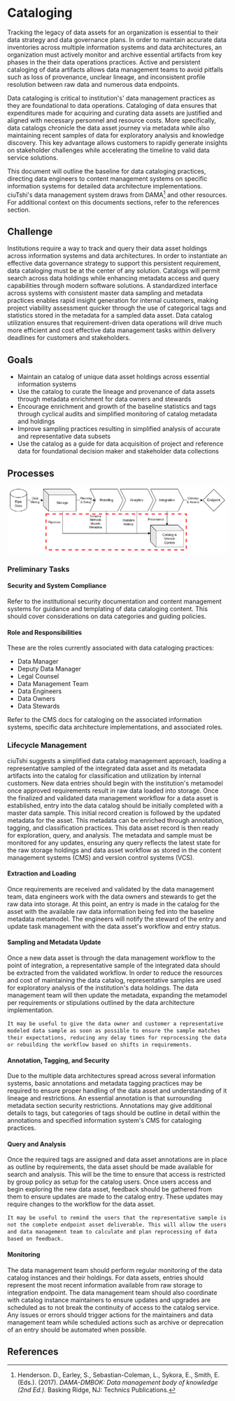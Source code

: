 # Cataloging

Tracking the legacy of data assets for an organization is essential to their data strategy and data governance plans. In order to maintain accurate data inventories across multiple information systems and data architectures, an organization must actively monitor and archive essential artifacts from key phases in the their data operations practices. Active and persistent cataloging of data artifacts allows data management teams to avoid pitfalls such as loss of provenance, unclear lineage, and inconsistent profile resolution between raw data and numerous data endpoints.

Data cataloging is critical to institution's' data management practices as they are foundational to data operations. Cataloging of data ensures that expenditures made for acquiring and curating data assets are justified and aligned with necessary personnel and resource costs. More specifically, data catalogs chronicle the data asset journey via metadata while also maintaining recent samples of data for exploratory analysis and knowledge discovery. This key advantage allows customers to rapidly generate insights on stakeholder challenges while accelerating the timeline to valid data service solutions.

This document will outline the baseline for data cataloging practices, directing data engineers to content management systems on specific information systems for detailed data architecture implementations. ciuTshi's data management system draws from DAMA[^1] and other resources. For additional context on this documents sections, refer to the references section.

## Challenge

Institutions require a way to track and query their data asset holdings across information systems and data architectures. In order to instantiate an effective data governance strategy to support this persistent requirement, data cataloging must be at the center of any solution. Catalogs will permit search across data holdings while enhancing metadata access and query capabilities through modern software solutions. A standardized interface across systems with consistent master data sampling and metadata practices enables rapid insight generation for internal customers, making project viability assessment quicker through the use of categorical tags and statistics stored in the metadata for a sampled data asset. Data catalog utilization ensures that requirement-driven data operations will drive much more efficient and cost effective data management tasks within delivery deadlines for customers and stakeholders.

## Goals

* Maintain an catalog of unique data asset holdings across essential information systems
* Use the catalog to curate the lineage and provenance of data assets through metadata enrichment for data owners and stewards
* Encourage enrichment and growth of the baseline statistics and tags through cyclical audits and simplified monitoring of catalog metadata and holdings
* Improve sampling practices resulting in simplified analysis of accurate and representative data subsets
* Use the catalog as a guide for data acquisition of project and reference data for foundational decision maker and stakeholder data collections

## Processes

![Data Overview - Cataloging](static/images/dm_overview_cataloging.png)

### Preliminary Tasks

#### Security and System Compliance

Refer to the institutional security documentation and content management systems for guidance and templating of data cataloging content. This should cover considerations on data categories and guiding policies.

#### Role and Responsibilities

These are the roles currently associated with data cataloging practices:

* Data Manager
* Deputy Data Manager
* Legal Counsel
* Data Management Team
* Data Engineers
* Data Owners
* Data Stewards

Refer to the CMS docs for cataloging on the associated information systems, specific data architecture implementations, and associated roles.

### Lifecycle Management

ciuTshi suggests a simplified data catalog management approach, loading a representative sampled of the integrated data asset and its metadata artifacts into the catalog for classification and utilization by internal customers. New data entries should begin with the institution's metamodel once approved requirements result in raw data loaded into storage. Once the finalized and validated data management workflow for a data asset is established, entry into the data catalog should be initially completed with a master data sample. This initial record creation is followed by the updated metadata for the asset. This metadata can be enriched through annotation, tagging, and classification practices. This data asset record is then ready for exploration, query, and analysis. The metadata and sample must be monitored for any updates, ensuring any query reflects the latest state for the raw storage holdings and data asset workflow as stored in the content management systems (CMS) and version control systems (VCS).

#### Extraction and Loading

Once requirements are received and validated by the data management team, data engineers work with the data owners and stewards to get the raw data into storage. At this point, an entry is made in the catalog for the asset with the available raw data information being fed into the baseline metadata metamodel. The engineers will notify the steward of the entry and update task management with the data asset's workflow and entry status.

#### Sampling and Metadata Update

Once a new data asset is through the data management workflow to the point of integration, a representative sample of the integrated data should be extracted from the validated workflow. In order to reduce the resources and cost of maintaining the data catalog, representative samples are used for exploratory analysis of the institution's data holdings. The data management team will then update the metadata, expanding the metamodel per requirements or stipulations outlined by the data architecture implementation.

```{note}
It may be useful to give the data owner and customer a representative modeled data sample as soon as possible to ensure the sample matches their expectations, reducing any delay times for reprocessing the data or rebuilding the workflow based on shifts in requirements.
```

#### Annotation, Tagging, and Security

Due to the multiple data architectures spread across several information systems, basic annotations and metadata tagging practices may be required to ensure proper handling of the data asset and understanding of it lineage and restrictions. An essential annotation is that surrounding metadata section security restrictions. Annotations may give additional details to tags, but categories of tags should be outline in detail within the annotations and specified information system's CMS for cataloging practices.

#### Query and Analysis

Once the required tags are assigned and data asset annotations are in place as outline by requirements, the data asset should be made available for search and analysis. This will be the time to ensure that access is restricted by group policy as setup for the catalog users. Once users access and begin exploring the new data asset, feedback should be gathered from them to ensure updates are made to the catalog entry. These updates may require changes to the workflow for the data asset.

```{note}
It may be useful to remind the users that the representative sample is not the complete endpoint asset deliverable. This will allow the users and data management team to calculate and plan reprocessing of data based on feedback.
```

#### Monitoring

The data management team should perform regular monitoring of the data catalog instances and their holdings. For data assets, entries should represent the most recent information available from raw storage to integration endpoint. The data management team should also coordinate with catalog instance maintainers to ensure updates and upgrades are scheduled as to not break the continuity of access to the catalog service. Any issues or errors should trigger actions for the maintainers and data management team while scheduled actions such as archive or deprecation of an entry should be automated when possible.

## References

[^1]: Henderson. D., Earley, S., Sebastian-Coleman, L., Sykora, E., Smith, E. (Eds.). (2017). *DAMA-DMBOK: Data management body of knowledge (2nd Ed.).* Basking Ridge, NJ: Technics Publications.
